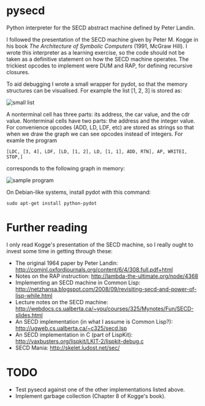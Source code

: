 pysecd
======

Python interpreter for the SECD abstract machine defined by Peter Landin.

I followed the presentation of the SECD machine given by Peter M. Kogge in his book *The Architecture of Symbolic Computers* (1991, McGraw Hill). I wrote this interpreter as a learning exercise, so the code should not be taken as a definitive statement on how the SECD machine operates. The trickiest opcodes to implement were DUM and RAP, for defining recursive closures.

To aid debugging I wrote a small wrapper for pydot, so that the memory structures can be visualised. For example the list [1, 2, 3] is stored as:

![small list](https://github.com/carlohamalainen/pysecd/raw/master/list_1_2_3.png)

A nonterminal cell has three parts: its address, the car value, and the cdr value. Nonterminal cells have two parts: the address and the integer value. For convenience opcodes (ADD, LD, LDF, etc) are stored as strings so that when we draw the graph we can see opcodes instead of integers. For examle the program

    [LDC, [3, 4], LDF, [LD, [1, 2], LD, [1, 1], ADD, RTN], AP, WRITEI, STOP,]

corresponds to the following graph in memory:

![sample program](https://github.com/carlohamalainen/pysecd/raw/master/program_in_memory.png)

On Debian-like systems, install pydot with this command:

    sudo apt-get install python-pydot

Further reading
======

I only read Kogge's presentation of the SECD machine, so I really ought to invest some time in getting through these:

* The original 1964 paper by Peter Landin: http://comjnl.oxfordjournals.org/content/6/4/308.full.pdf+html
* Notes on the RAP instruction: http://lambda-the-ultimate.org/node/4368
* Implementing an SECD machine in Common Lisp: http://netzhansa.blogspot.com/2008/09/revisiting-secd-and-power-of-lisp-while.html
* Lecture notes on the SECD machine: http://webdocs.cs.ualberta.ca/~you/courses/325/Mynotes/Fun/SECD-slides.html
* An SECD implementation (in what I assume is Common Lisp?): http://ugweb.cs.ualberta.ca/~c325/secd.lsp
* An SECD implementation in C (part of LispKit): http://vaxbusters.org/lispkit/LKIT-2/lispkit-debug.c
* SECD Mania: http://skelet.ludost.net/sec/

TODO
======

* Test pysecd against one of the other implementations listed above.
* Implement garbage collection (Chapter 8 of Kogge's book).

